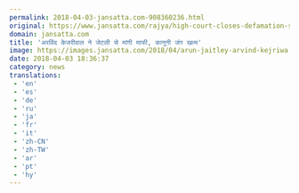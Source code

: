 ```yaml
---
permalink: 2018-04-03-jansatta.com-908360236.html
original: https://www.jansatta.com/rajya/high-court-closes-defamation-suit-filed-by-arun-jaitley-after-arvind-kejriwal-apologises/620799/
domain: jansatta.com
title: 'अरविंद केजरीवाल ने जेटली से मांगी माफी, कानूनी जंग खत्म'
image: https://images.jansatta.com/2018/04/arun-jaitley-arvind-kejriwa.jpg
date: 2018-04-03 18:36:37
category: news
translations: 
 - 'en'
 - 'es'
 - 'de'
 - 'ru'
 - 'ja'
 - 'fr'
 - 'it'
 - 'zh-CN'
 - 'zh-TW'
 - 'ar'
 - 'pt'
 - 'hy'
---
```


